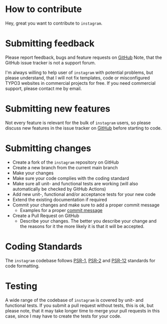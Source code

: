 How to contribute
=================
Hey, great you want to contribute to ``instagram``.

Submitting feedback
===================
Please report feedback, bugs and feature requests on [GitHub](https://github.com/svenpet90/instagram/issues)
Note, that the GitHub issue tracker is not a support forum.

I'm always willing to help user of ``instagram`` with potential problems, but please understand, that I will
not fix templates, code or misconfigured TYPO3 websites in commercial projects for free. If you need
commercial support, please contact me by email.

Submitting new features
=======================
Not every feature is relevant for the bulk of ``instagram`` users, so please discuss new features in the
issue tracker on [GitHub](https://github.com/svenpet90/instagram/issues) before starting to code.

Submitting changes
==================
* Create a fork of the ``instagram``  repository on GitHub
* Create a new branch from the current main branch
* Make your changes
* Make sure your code complies with the coding standard
* Make sure all unit- and functional tests are working (will also automatically be checked by GitHub Actions)
* Add new unit-, functional and/or acceptance tests for your new code
* Extend the existing documentation if required
* Commit your changes and make sure to add a proper commit message
    * Examples for a proper [commit message](https://docs.typo3.org/typo3cms/ContributionWorkflowGuide/Appendix/GeneralTopics/CommitMessage.html)
* Create a Pull Request on GitHub
    * Describe your changes. The better you describe your change and the reasons for it the more likely it is that it will be accepted.

Coding Standards
================
The ``instagram`` codebase follows [PSR-1](https://www.php-fig.org/psr/psr-1/),
[PSR-2](https://www.php-fig.org/psr/psr-2/) and [PSR-12](https://www.php-fig.org/psr/psr-12/) standards for code formatting.

Testing
=======
A wide range of the codebase of ``instagram`` is covered by unit- and functional tests. If you submit a pull
request without tests, this is ok, but please note, that it may take longer time to merge your pull requests in
this case, since I may have to create the tests for your code.
